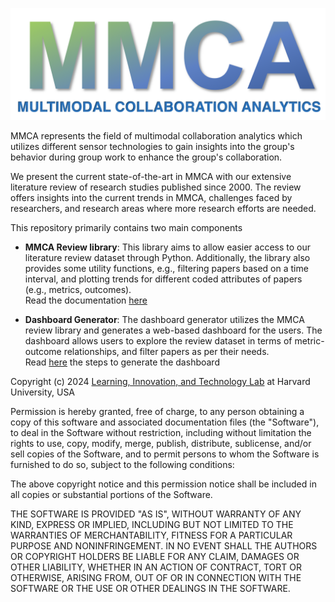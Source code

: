 ![](./logo.png)

MMCA represents the field of multimodal collaboration analytics which utilizes different sensor technologies to gain insights into the group's behavior during group work to enhance the group's collaboration.

We present the current state-of-the-art in MMCA with our extensive literature review of research studies published since 2000. The review offers insights into the current trends in MMCA, challenges faced by researchers, and research areas where more research efforts are needed. 

This repository primarily contains two main components

* **MMCA Review library**: This library aims to allow easier access to our literature review dataset through Python. Additionally, the library also provides some utility functions, e.g., filtering papers based on a time interval, and plotting trends for different coded attributes of papers (e.g., metrics, outcomes). <br/> Read the documentation [here](https://github.com/hgse-schneider/mmca-visualizations/blob/main/MMCA_library.md)

* **Dashboard Generator**: The dashboard generator utilizes the MMCA review library and generates a web-based dashboard for the users. The dashboard allows users to explore the review dataset in terms of metric-outcome relationships, and filter papers as per their needs. <br/> Read [here](https://github.com/hgse-schneider/mmca-visualizations/blob/main/Dashboard.md) the steps to generate the dashboard





Copyright (c) 2024 [Learning, Innovation, and Technology Lab](https://lit.gse.harvard.edu/) at Harvard University, USA

Permission is hereby granted, free of charge, to any person obtaining a copy
of this software and associated documentation files (the "Software"), to deal
in the Software without restriction, including without limitation the rights
to use, copy, modify, merge, publish, distribute, sublicense, and/or sell
copies of the Software, and to permit persons to whom the Software is
furnished to do so, subject to the following conditions:

The above copyright notice and this permission notice shall be included in all
copies or substantial portions of the Software.

THE SOFTWARE IS PROVIDED "AS IS", WITHOUT WARRANTY OF ANY KIND, EXPRESS OR
IMPLIED, INCLUDING BUT NOT LIMITED TO THE WARRANTIES OF MERCHANTABILITY,
FITNESS FOR A PARTICULAR PURPOSE AND NONINFRINGEMENT. IN NO EVENT SHALL THE
AUTHORS OR COPYRIGHT HOLDERS BE LIABLE FOR ANY CLAIM, DAMAGES OR OTHER
LIABILITY, WHETHER IN AN ACTION OF CONTRACT, TORT OR OTHERWISE, ARISING FROM,
OUT OF OR IN CONNECTION WITH THE SOFTWARE OR THE USE OR OTHER DEALINGS IN THE
SOFTWARE.
